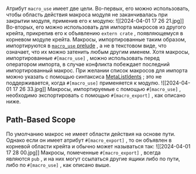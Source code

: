 Атрибут `macro_use` имеет две цели. Во-первых, его можно использовать, чтобы область действия макроса модуля не заканчивалась при закрытии модуля, применив его к модулю:
![[2024-04-01 17 26 21.jpg]]
Во-вторых, его можно использовать для импорта макросов из другого крейта, прикрепив его к объявлению `extern crate` , появляющемуся в корневом модуле крейта. Макросы, импортированные таким образом, импортируются в [`macro_use` prelude](https://runebook.dev/ru/docs/rust/reference/names/preludes#macro_use-prelude) , а не в текстовом виде, что означает, что их можно затенить любым другим именем. Хотя макросы, импортированные `#[macro_use]` , можно использовать перед оператором импорта, в случае конфликта побеждает последний импортированный макрос. При желании список макросов для импорта можно указать с помощью синтаксиса [MetaListIdents](https://runebook.dev/ru/docs/rust/reference/attributes#meta-item-attribute-syntax) ; это не поддерживается, когда `#[macro_use]` применяется к модулю.
![[2024-04-01 17 26 33.jpg]]
Макросы, импортируемые с помощью `#[macro_use]` , необходимо экспортировать с помощью `#[macro_export]` , как описано ниже.
## Path-Based Scope
По умолчанию макрос не имеет области действия на основе пути. Однако если он имеет атрибут `#[macro_export]` , то он объявлен в корневой области крейта и обычно может называться так:
![[2024-04-01 17 28 00.jpg]]
Макросы, помеченные `#[macro_export]` , всегда являются `pub` , и на них могут ссылаться другие ящики либо по пути, либо по `#[macro_use]` , как описано выше.